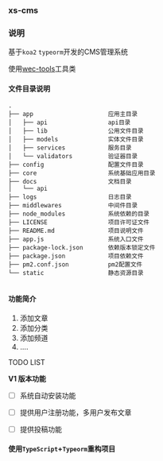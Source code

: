 ### xs-cms

### 说明

基于``koa2`` ``typeorm``开发的CMS管理系统

使用[wec-tools](https://www.quzhaota.cn/)工具类

#### 文件目录说明
````shell
.
├── app                     应用主目录
│   ├── api                 api目录
│   ├── lib                 公用文件目录
│   ├── models              实体文件目录
│   ├── services            服务目录
│   └── validators          验证器目录
├── config                  配置文件目录
├── core                    系统基础应用目录
├── docs                    文档目录
│   └── api
├── logs                    日志目录
├── middlewares             中间件目录
├── node_modules            系统依赖的目录
├── LICENSE                 项目许可证文件
├── README.md               项目说明文件
├── app.js                  系统入口文件
├── package-lock.json       依赖版本锁定文件
├── package.json            项目依赖文件
├── pm2.conf.json           pm2配置文件
└── static                  静态资源目录


````


#### 功能简介

1. 添加文章
2. 添加分类
3. 添加频道
4. ....


TODO LIST

**V1 版本功能**

- [ ] 系统自动安装功能
- [ ] 提供用户注册功能，多用户发布文章
- [ ] 提供投稿功能


#### 使用``TypeScript``+``Typeorm``重构项目